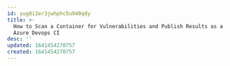 ```yaml
---
id: yug8i2er3jwhphc5u940qdy
title: >-
  How to Scan a Container for Vulnerabilities and Publish Results as a Part of
  Azure Devops CI
desc: ''
updated: 1641454270757
created: 1641454270757
---
```




